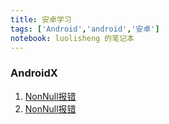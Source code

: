 ```yaml
---
title: 安卓学习
tags: ['Android','android','安卓']
notebook: luolisheng 的笔记本
---
```


### AndroidX

1. [NonNull报错](https://blog.csdn.net/qq_37318343/article/details/108357980)
2. [NonNull报错](https://blog.csdn.net/weixin_41480546/article/details/106735316)

